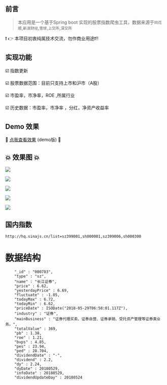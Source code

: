 ## 前言

> 本应用是一个基于Spring boot 实现的股票指数爬虫工具，数据来源于`同花顺`,`新浪财经`,`雪球`,`上交所`,`深交所`

:heavy_exclamation_mark: :point_right: 本项目初衷纯属技术交流，勿作商业用途:heavy_exclamation_mark::bangbang:

## 实现功能

 :ballot_box_with_check: 指数更新
 
 :ballot_box_with_check: 股票数据范围：目前只支持上市和沪市（A股）
 
 :ballot_box_with_check: 市盈率，市净率，ROE ,所属行业
 
 :ballot_box_with_check: 历史数据：市盈率，市净率 ，分红，净资产收益率

## Demo 效果 

:link: [点我查看效果](http://211.159.182.106/) (demo版) :link:

## :boom: 效果图 :boom:

![](https://kingschan1204.github.io/istock/readme-res/stock-list.png )

![](https://kingschan1204.github.io/istock/readme-res/his-roe.png )

![](https://kingschan1204.github.io/istock/readme-res/his-dy.png )

![](https://kingschan1204.github.io/istock/readme-res/his-pe.png )

![](https://kingschan1204.github.io/istock/readme-res/his-pb.png )




## 国内指数
`http://hq.sinajs.cn/list=sz399001,sh000001,sz399006,sh000300`

# 数据结构
```
	"_id" : "000783",
	"type" : "sz",
	"name" : "长江证券",
	"price" : 6.62,
	"yesterdayPrice" : 6.69,
	"fluctuate" : -1.05,
	"todayMax" : 6.72,
	"todayMin" : 6.62,
	"priceDate" : ISODate("2018-05-29T06:58:01.117Z"),
	"industry" : "证券",
	"mainBusiness" : "证券代理买卖、证券自营、证券承销、受托资产管理等证券类业务。",
	"totalValue" : 369,
	"pb" : 1.38,
	"roe" : 1.21,
	"bvps" : 4.85,
	"pes" : 23.94,
	"ped" : 28.704,
	"dividendDate" : "-", 
	"dividend" : 2.2,
	"dy" : 2.24,
	"dyDate" : 20180529,
	"infoDate" : 20180529,
	"dividendUpdateDay" : 20180524 

```
